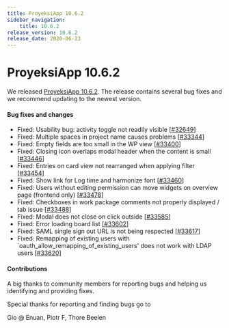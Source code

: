 ```yaml
---
title: ProyeksiApp 10.6.2
sidebar_navigation:
    title: 10.6.2
release_version: 10.6.2
release_date: 2020-06-23
---
```


# ProyeksiApp 10.6.2

We released [ProyeksiApp 10.6.2](https://community.proyeksiapp.com/versions/1440).
The release contains several bug fixes and we recommend updating to the newest version.

<!--more-->
#### Bug fixes and changes

- Fixed: Usability bug: activity toggle not readily visible \[[#32649](https://community.proyeksiapp.com/wp/32649)\]
- Fixed: Multiple spaces in project name causes problems \[[#33344](https://community.proyeksiapp.com/wp/33344)\]
- Fixed: Empty fields are too small in the WP view \[[#33400](https://community.proyeksiapp.com/wp/33400)\]
- Fixed: Closing icon overlaps modal header when the content is small \[[#33446](https://community.proyeksiapp.com/wp/33446)\]
- Fixed: Entries on card view not rearranged when applying filter \[[#33454](https://community.proyeksiapp.com/wp/33454)\]
- Fixed: Show link for Log time and harmonize font \[[#33460](https://community.proyeksiapp.com/wp/33460)\]
- Fixed: Users without editing permission can move widgets on overview page (frontend only) \[[#33478](https://community.proyeksiapp.com/wp/33478)\]
- Fixed: Checkboxes in work package comments not properly displayed / tab issue \[[#33488](https://community.proyeksiapp.com/wp/33488)\]
- Fixed: Modal does not close on click outside \[[#33585](https://community.proyeksiapp.com/wp/33585)\]
- Fixed: Error loading board list \[[#33602](https://community.proyeksiapp.com/wp/33602)\]
- Fixed: SAML single sign out URL is not being respected \[[#33617](https://community.proyeksiapp.com/wp/33617)\]
- Fixed: Remapping of existing users with `oauth_allow_remapping_of_existing_users' does not work with LDAP users \[[#33620](https://community.proyeksiapp.com/wp/33620)\]

#### Contributions
A big thanks to community members for reporting bugs and helping us identifying and providing fixes.

Special thanks for reporting and finding bugs go to

Gio @ Enuan, Piotr F, Thore Beelen
